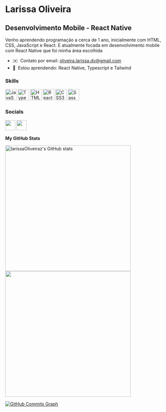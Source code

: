 Larissa Oliveira
=================================

Desenvolvimento Mobile - React Native
------------------------------------

Venho aprendendo programação a cerca de 1 ano, inicialmente com HTML, CSS, JavaScript e React. E atualmente focada em desenvolvimento mobile com React Native que foi minha área escolhida

* ✉️  Contato por email: [oliveira.larissa.dv@gmail.com](mailto:oliveira.larissa.dv@gmail.com)
* 🧠  Estou aprendendo: React Native, Typescript e Tailwind

### Skills

<p align="left">
<a href="https://developer.mozilla.org/en-US/docs/Web/JavaScript" target="_blank" rel="noreferrer"><img src="https://raw.githubusercontent.com/danielcranney/readme-generator/main/public/icons/skills/javascript-colored.svg" width="36" height="36" alt="JavaScript" /></a>
<a href="https://www.typescriptlang.org/" target="_blank" rel="noreferrer"><img src="https://raw.githubusercontent.com/danielcranney/readme-generator/main/public/icons/skills/typescript-colored.svg" width="36" height="36" alt="TypeScript" /></a>
<a href="https://developer.mozilla.org/en-US/docs/Glossary/HTML5" target="_blank" rel="noreferrer"><img src="https://raw.githubusercontent.com/danielcranney/readme-generator/main/public/icons/skills/html5-colored.svg" width="36" height="36" alt="HTML5" /></a>
<a href="https://reactjs.org/" target="_blank" rel="noreferrer"><img src="https://raw.githubusercontent.com/danielcranney/readme-generator/main/public/icons/skills/react-colored.svg" width="36" height="36" alt="React" /></a>
<a href="https://www.w3.org/TR/CSS/#css" target="_blank" rel="noreferrer"><img src="https://raw.githubusercontent.com/danielcranney/readme-generator/main/public/icons/skills/css3-colored.svg" width="36" height="36" alt="CSS3" /></a>
<a href="https://sass-lang.com/" target="_blank" rel="noreferrer"><img src="https://raw.githubusercontent.com/danielcranney/readme-generator/main/public/icons/skills/sass-colored.svg" width="36" height="36" alt="Sass" /></a>
</p>


### Socials

<p align="left"> <a href="https://www.github.com/larissaOliveiraz" target="_blank" rel="noreferrer"><img src="https://raw.githubusercontent.com/danielcranney/readme-generator/main/public/icons/socials/github.svg" width="32" height="32" /></a> <a href="https://www.linkedin.com/in/larissa-oliveira-a04611238/" target="_blank" rel="noreferrer"><img src="https://raw.githubusercontent.com/danielcranney/readme-generator/main/public/icons/socials/linkedin.svg" width="32" height="32" /></a></p>

<b>My GitHub Stats</b>

<a href="http://www.github.com/larissaOliveiraz"><img src="https://github-readme-stats.vercel.app/api?username=larissaOliveiraz&show_icons=true&hide=&count_private=true&title_color=84cc16&text_color=ffffff&icon_color=10b981&bg_color=171717&hide_border=true&show_icons=true" width="400" alt="larissaOliveiraz's GitHub stats" /></a>
<a href="http://www.github.com/larissaOliveiraz"><img src="https://github-readme-streak-stats.herokuapp.com/?user=larissaOliveiraz&stroke=ffffff&background=171717&ring=84cc16&fire=84cc16&currStreakNum=ffffff&currStreakLabel=84cc16&sideNums=ffffff&sideLabels=ffffff&dates=ffffff&hide_border=true" width="400" /></a>

<a href="http://www.github.com/larissaOliveiraz"><img src="https://activity-graph.herokuapp.com/graph?username=larissaOliveiraz&bg_color=171717&color=ffffff&line=10b981&point=ffffff&area_color=171717&area=true&hide_border=true&custom_title=GitHub%20Commits%20Graph" alt="GitHub Commits Graph" /></a>
